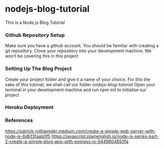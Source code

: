 # nodejs-blog-tutorial
This is a Node.js Blog Tutorial

### Github Repository Setup
Make sure you have a github account. 
You should be familiar with creating a git repository. 
Clone your repository into your development machine.
We won't be covering this in this project

### Setting Up The Blog Project
Create your project folder and give it a name of your choice. 
For this the sake of this tutorial, we shall call our folder _nodejs-blog-tutorial_
Open your terminal in your development machine and run _npm init_ to initialise our project

### Heroku Deployment

### References
https://patrick-rottlaender.medium.com/create-a-simple-web-server-with-node-js-6db13faab0f5
https://javascript.plainenglish.io/node-js-series-part-2-create-a-simple-blog-app-with-express-js-5449604850fa